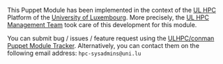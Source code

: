 This Puppet Module has been implemented in the context of the [UL HPC](http://hpc.uni.lu) Platform of the [University of Luxembourg](http://www.uni.lu).
More precisely, the [UL HPC Management Team](https://hpc.uni.lu/about/team.html#system-administrators) took care of this development for this module.

You can submit bug / issues / feature request using the [ULHPC/conman Puppet Module Tracker](https://github.com/ULHPC/puppet-conman/issues). 
Alternatively, you can contact them on the following email address: `hpc-sysadmins@uni.lu`





